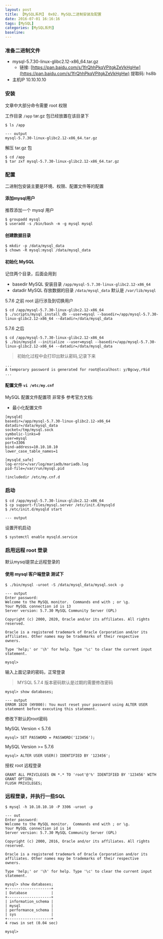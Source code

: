 ```yaml
---
layout: post
title: 【MySQL系列】 0x02. MySQL二进制安装及配置
date: 2016-07-01 16:16:16
tags: [MySQL]
categories: [MySQL系列]
baseline:
---
```


### 准备二进制文件

- mysql-5.7.30-linux-glibc2.12-x86_64.tar.gz
  - 链接: [https://pan.baidu.com/s/1frQhhPkqVPitgkZeVkHgHw](https://pan.baidu.com/s/1frQhhPkqVPitgkZeVkHgHw) 提取码: hs8b
- 主机IP 10.10.10.10

### 安装

文章中大部分命令需要 root 权限

工作目录 `/app` tar.gz 包已经放置在该目录下

```
$ ls /app

--- output
mysql-5.7.30-linux-glibc2.12-x86_64.tar.gz
```

解压 tar.gz 包

```
$ cd /app
$ tar zxf mysql-5.7.30-linux-glibc2.12-x86_64.tar.gz
```

### 配置

二进制包安装主要是环境、权限、配置文件等的配置

#### 添加mysql用户

推荐添加一个 mysql 用户

```
$ groupadd mysql
$ useradd -s /bin/bash -m -g mysql mysql
```

#### 创建数据目录

```
$ mkdir -p /data/mysql_data
$ chown -R mysql:mysql /data/mysql_data
```

#### 初始化 MySQL

记住两个目录，后面会用到
- basedir MySQL 安装目录 `/app/mysql-5.7.30-linux-glibc2.12-x86_64`
- datadir MySQL 存放数据的目录 `/data/mysql_data` 默认是 `/var/lib/mysql`

5.7.6 之前 root 运行涉及到切换用户

```
$ cd /app/mysql-5.7.30-linux-glibc2.12-x86_64
$ ./scripts/mysql_install_db --user=mysql --basedir=/app/mysql-5.7.30-linux-glibc2.12-x86_64 --datadir=/data/mysql_data
```

5.7.6 之后

```
$ cd /app/mysql-5.7.30-linux-glibc2.12-x86_64
$ ./bin/mysqld --initialize --user=mysql --basedir=/app/mysql-5.7.30-linux-glibc2.12-x86_64 --datadir=/data/mysql_data
```

> 初始化过程中会打印出默认密码,记录下来

```
...
A temporary password is generated for root@localhost: y/Bgcwy,r9id
...
```

#### 配置文件 `vi /etc/my.cnf`

MySQL 配置文件配置项 非常多 参考官方文档:

- 最小化配置文件

```
[mysqld]
basedir=/app/mysql-5.7.30-linux-glibc2.12-x86_64
datadir=/data/mysql_data
socket=/tmp/mysql.sock
symbolic-links=0
user=mysql
port=3306
bind-address=10.10.10.10
lower_case_table_names=1

[mysqld_safe]
log-error=/var/log/mariadb/mariadb.log
pid-file=/var/run/mysql.pid

!includedir /etc/my.cnf.d
```

### 启动

```
$ cd /app/mysql-5.7.30-linux-glibc2.12-x86_64
$ cp support-files/mysql.server /etc/init.d/mysqld
$ /etc/init.d/mysqld start

--- output
```

设置开机启动

```
$ systemctl enable mysqld.service
```

### 启用远程 root 登录

默认mysql是禁止远程登录的

#### 使用 mysql 客户端登录 测试下

```
$ ./bin/mysql -uroot -S /data/mysql_data/mysql.sock -p

--- output
Enter password:
Welcome to the MySQL monitor.  Commands end with ; or \g.
Your MySQL connection id is 13
Server version: 5.7.30 MySQL Community Server (GPL)

Copyright (c) 2000, 2020, Oracle and/or its affiliates. All rights reserved.

Oracle is a registered trademark of Oracle Corporation and/or its
affiliates. Other names may be trademarks of their respective
owners.

Type 'help;' or '\h' for help. Type '\c' to clear the current input statement.

mysql>
```

输入上面记录的密码，正常登录

> MYSQL 5.7.4 版本密码默认是过期的需要修改密码

```
mysql> show databases;

--- output
ERROR 1820 (HY000): You must reset your password using ALTER USER statement before executing this statement.
```

修改下默认的root密码

MySQL Version < 5.7.6

```
mysql> SET PASSWORD = PASSWORD('123456');
```

MySQL Version >= 5.7.6

```
mysql> ALTER USER USER() IDENTIFIED BY '123456';
```

授权 root 远程登录

```
GRANT ALL PRIVILEGES ON *.* TO 'root'@'%' IDENTIFIED BY '123456' WITH GRANT OPTION;
FLUSH PRIVILEGES;
```

### 远程登录，并执行一些SQL

```
$ mysql -h 10.10.10.10 -P 3306 -uroot -p

--- out
Enter password:
Welcome to the MySQL monitor.  Commands end with ; or \g.
Your MySQL connection id is 14
Server version: 5.7.30 MySQL Community Server (GPL)

Copyright (c) 2000, 2016, Oracle and/or its affiliates. All rights reserved.

Oracle is a registered trademark of Oracle Corporation and/or its
affiliates. Other names may be trademarks of their respective
owners.

Type 'help;' or '\h' for help. Type '\c' to clear the current input statement.

mysql> show databases;
+--------------------+
| Database           |
+--------------------+
| information_schema |
| mysql              |
| performance_schema |
| sys                |
+--------------------+
4 rows in set (0.04 sec)

mysql>

```

###
